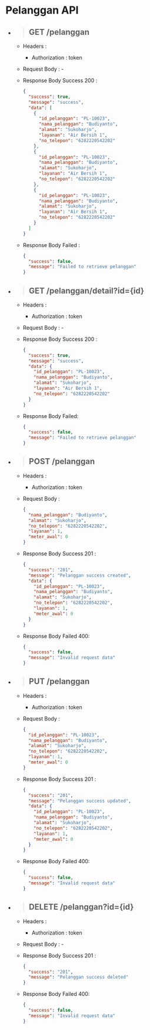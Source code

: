 # Pelanggan API

- > ## **GET** /pelanggan

  - Headers :

    - Authorization : token

  - Request Body : -

  - Response Body Success 200 :

    ```json
    {
      "success": true,
      "message": "success",
      "data": [
        {
          "id_pelanggan": "PL-10023",
          "nama_pelanggan": "Budiyanto",
          "alamat": "Sukoharjo",
          "layanan": "Air Bersih 1",
          "no_telepon": "6282220542202"
        },
        {
          "id_pelanggan": "PL-10023",
          "nama_pelanggan": "Budiyanto",
          "alamat": "Sukoharjo",
          "layanan": "Air Bersih 1",
          "no_telepon": "6282220542202"
        },
        {
          "id_pelanggan": "PL-10023",
          "nama_pelanggan": "Budiyanto",
          "alamat": "Sukoharjo",
          "layanan": "Air Bersih 1",
          "no_telepon": "6282220542202"
        }
      ]
    }
    ```

  - Response Body Failed :

    ```json
    {
      "success": false,
      "message": "Failed to retrieve pelanggan"
    }
    ```

- > ## **GET** /pelanggan/detail?id={id}

  - Headers :

    - Authorization : token

  - Request Body : -

  - Response Body Success 200 :

    ```json
    {
      "success": true,
      "message": "success",
      "data": {
        "id_pelanggan": "PL-10023",
        "nama_pelanggan": "Budiyanto",
        "alamat": "Sukoharjo",
        "layanan": "Air Bersih 1",
        "no_telepon": "6282220542202"
      }
    }
    ```

  - Response Body Failed:

    ```json
    {
      "success": false,
      "message": "Failed to retrieve pelanggan"
    }
    ```

- > ## **POST** /pelanggan

  - Headers :

    - Authorization : token

  - Request Body :

    ```json
    {
      "nama_pelanggan": "Budiyanto",
      "alamat": "Sukoharjo",
      "no_telepon": "6282220542202",
      "layanan": 1,
      "meter_awal": 0
    }
    ```

  - Response Body Success 201 :

    ```json
    {
      "success": "201",
      "message": "Pelanggan success created",
      "data": {
        "id_pelanggan": "PL-10023",
        "nama_pelanggan": "Budiyanto",
        "alamat": "Sukoharjo",
        "no_telepon": "6282220542202",
        "layanan": 1,
        "meter_awal": 0
      }
    }
    ```

  - Response Body Failed 400:

    ```json
    {
      "success": false,
      "message": "Invalid request data"
    }
    ```

- > ## **PUT** /pelanggan

  - Headers :

    - Authorization : token

  - Request Body :

    ```json
    {
      "id_pelanggan": "PL-10023",
      "nama_pelanggan": "Budiyanto",
      "alamat": "Sukoharjo",
      "no_telepon": "6282220542202",
      "layanan": 1,
      "meter_awal": 0
    }
    ```

  - Response Body Success 201 :

    ```json
    {
      "success": "201",
      "message": "Pelanggan success updated",
      "data": {
        "id_pelanggan": "PL-10023",
        "nama_pelanggan": "Budiyanto",
        "alamat": "Sukoharjo",
        "no_telepon": "6282220542202",
        "layanan": 1,
        "meter_awal": 0
      }
    }
    ```

  - Response Body Failed 400:

    ```json
    {
      "success": false,
      "message": "Invalid request data"
    }
    ```

- > ## **DELETE** /pelanggan?id={id}

  - Headers :

    - Authorization : token

  - Request Body : -

  - Response Body Success 201 :

    ```json
    {
      "success": "201",
      "message": "Pelanggan success deleted"
    }
    ```

  - Response Body Failed 400:

    ```json
    {
      "success": false,
      "message": "Invalid request data"
    }
    ```
